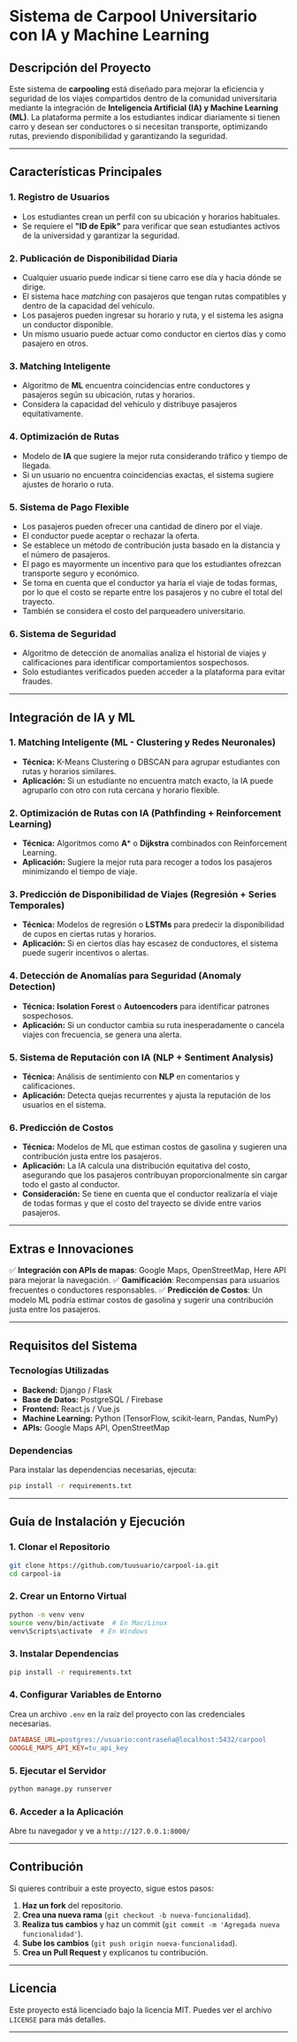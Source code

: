 # Sistema de Carpool Universitario con IA y Machine Learning

## Descripción del Proyecto

Este sistema de **carpooling** está diseñado para mejorar la eficiencia y seguridad de los viajes compartidos dentro de la comunidad universitaria mediante la integración de **Inteligencia Artificial (IA) y Machine Learning (ML)**. La plataforma permite a los estudiantes indicar diariamente si tienen carro y desean ser conductores o si necesitan transporte, optimizando rutas, previendo disponibilidad y garantizando la seguridad.

---

## **Características Principales**

### **1. Registro de Usuarios**

- Los estudiantes crean un perfil con su ubicación y horarios habituales.
- Se requiere el **"ID de Epik"** para verificar que sean estudiantes activos de la universidad y garantizar la seguridad.

### **2. Publicación de Disponibilidad Diaria**

- Cualquier usuario puede indicar si tiene carro ese día y hacia dónde se dirige.
- El sistema hace *matching* con pasajeros que tengan rutas compatibles y dentro de la capacidad del vehículo.
- Los pasajeros pueden ingresar su horario y ruta, y el sistema les asigna un conductor disponible.
- Un mismo usuario puede actuar como conductor en ciertos días y como pasajero en otros.

### **3. Matching Inteligente**

- Algoritmo de **ML** encuentra coincidencias entre conductores y pasajeros según su ubicación, rutas y horarios.
- Considera la capacidad del vehículo y distribuye pasajeros equitativamente.

### **4. Optimización de Rutas**

- Modelo de **IA** que sugiere la mejor ruta considerando tráfico y tiempo de llegada.
- Si un usuario no encuentra coincidencias exactas, el sistema sugiere ajustes de horario o ruta.

### **5. Sistema de Pago Flexible**

- Los pasajeros pueden ofrecer una cantidad de dinero por el viaje.
- El conductor puede aceptar o rechazar la oferta.
- Se establece un método de contribución justa basado en la distancia y el número de pasajeros.
- El pago es mayormente un incentivo para que los estudiantes ofrezcan transporte seguro y económico.
- Se toma en cuenta que el conductor ya haría el viaje de todas formas, por lo que el costo se reparte entre los pasajeros y no cubre el total del trayecto.
- También se considera el costo del parqueadero universitario.

### **6. Sistema de Seguridad**

- Algoritmo de detección de anomalías analiza el historial de viajes y calificaciones para identificar comportamientos sospechosos.
- Solo estudiantes verificados pueden acceder a la plataforma para evitar fraudes.

---

## **Integración de IA y ML**

### **1. Matching Inteligente (ML - Clustering y Redes Neuronales)**

- **Técnica:** K-Means Clustering o DBSCAN para agrupar estudiantes con rutas y horarios similares.
- **Aplicación:** Si un estudiante no encuentra match exacto, la IA puede agruparlo con otro con ruta cercana y horario flexible.

### **2. Optimización de Rutas con IA (Pathfinding + Reinforcement Learning)**

- **Técnica:** Algoritmos como **A**\* o **Dijkstra** combinados con Reinforcement Learning.
- **Aplicación:** Sugiere la mejor ruta para recoger a todos los pasajeros minimizando el tiempo de viaje.

### **3. Predicción de Disponibilidad de Viajes (Regresión + Series Temporales)**

- **Técnica:** Modelos de regresión o **LSTMs** para predecir la disponibilidad de cupos en ciertas rutas y horarios.
- **Aplicación:** Si en ciertos días hay escasez de conductores, el sistema puede sugerir incentivos o alertas.

### **4. Detección de Anomalías para Seguridad (Anomaly Detection)**

- **Técnica:** **Isolation Forest** o **Autoencoders** para identificar patrones sospechosos.
- **Aplicación:** Si un conductor cambia su ruta inesperadamente o cancela viajes con frecuencia, se genera una alerta.

### **5. Sistema de Reputación con IA (NLP + Sentiment Analysis)**

- **Técnica:** Análisis de sentimiento con **NLP** en comentarios y calificaciones.
- **Aplicación:** Detecta quejas recurrentes y ajusta la reputación de los usuarios en el sistema.

### **6. Predicción de Costos**

- **Técnica:** Modelos de ML que estiman costos de gasolina y sugieren una contribución justa entre los pasajeros.
- **Aplicación:** La IA calcula una distribución equitativa del costo, asegurando que los pasajeros contribuyan proporcionalmente sin cargar todo el gasto al conductor.
- **Consideración:** Se tiene en cuenta que el conductor realizaría el viaje de todas formas y que el costo del trayecto se divide entre varios pasajeros.

---

## **Extras e Innovaciones**

✅ **Integración con APIs de mapas**: Google Maps, OpenStreetMap, Here API para mejorar la navegación. ✅ **Gamificación**: Recompensas para usuarios frecuentes o conductores responsables. ✅ **Predicción de Costos**: Un modelo ML podría estimar costos de gasolina y sugerir una contribución justa entre los pasajeros.

---

## **Requisitos del Sistema**

### **Tecnologías Utilizadas**

- **Backend:** Django / Flask
- **Base de Datos:** PostgreSQL / Firebase
- **Frontend:** React.js / Vue.js
- **Machine Learning:** Python (TensorFlow, scikit-learn, Pandas, NumPy)
- **APIs:** Google Maps API, OpenStreetMap

### **Dependencias**

Para instalar las dependencias necesarias, ejecuta:

```bash
pip install -r requirements.txt
```

---

## **Guía de Instalación y Ejecución**

### **1. Clonar el Repositorio**

```bash
git clone https://github.com/tuusuario/carpool-ia.git
cd carpool-ia
```

### **2. Crear un Entorno Virtual**

```bash
python -m venv venv
source venv/bin/activate  # En Mac/Linux
venv\Scripts\activate  # En Windows
```

### **3. Instalar Dependencias**

```bash
pip install -r requirements.txt
```

### **4. Configurar Variables de Entorno**

Crea un archivo `.env` en la raíz del proyecto con las credenciales necesarias.

```ini
DATABASE_URL=postgres://usuario:contraseña@localhost:5432/carpool
GOOGLE_MAPS_API_KEY=tu_api_key
```

### **5. Ejecutar el Servidor**

```bash
python manage.py runserver
```

### **6. Acceder a la Aplicación**

Abre tu navegador y ve a `http://127.0.0.1:8000/`

---

## **Contribución**

Si quieres contribuir a este proyecto, sigue estos pasos:

1. **Haz un fork** del repositorio.
2. **Crea una nueva rama** (`git checkout -b nueva-funcionalidad`).
3. **Realiza tus cambios** y haz un commit (`git commit -m 'Agregada nueva funcionalidad'`).
4. **Sube los cambios** (`git push origin nueva-funcionalidad`).
5. **Crea un Pull Request** y explícanos tu contribución.

---

## **Licencia**

Este proyecto está licenciado bajo la licencia MIT. Puedes ver el archivo `LICENSE` para más detalles.

---







